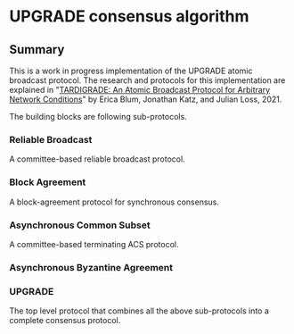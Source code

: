 # UPGRADE consensus algorithm

## Summary

This is a work in progress implementation of the UPGRADE atomic broadcast protocol. The research and protocols for this implementation are explained in "[TARDIGRADE: An Atomic Broadcast Protocol for
Arbitrary Network Conditions](https://eprint.iacr.org/2020/142.pdf)" by Erica Blum, Jonathan Katz, and Julian Loss, 2021.

The building blocks are following sub-protocols.

### Reliable Broadcast
A committee-based reliable broadcast protocol.

### Block Agreement
A block-agreement protocol for synchronous consensus.

### Asynchronous Common Subset
A committee-based terminating ACS protocol.

### Asynchronous Byzantine Agreement


### UPGRADE
The top level protocol that combines all the above sub-protocols into a complete consensus protocol.
